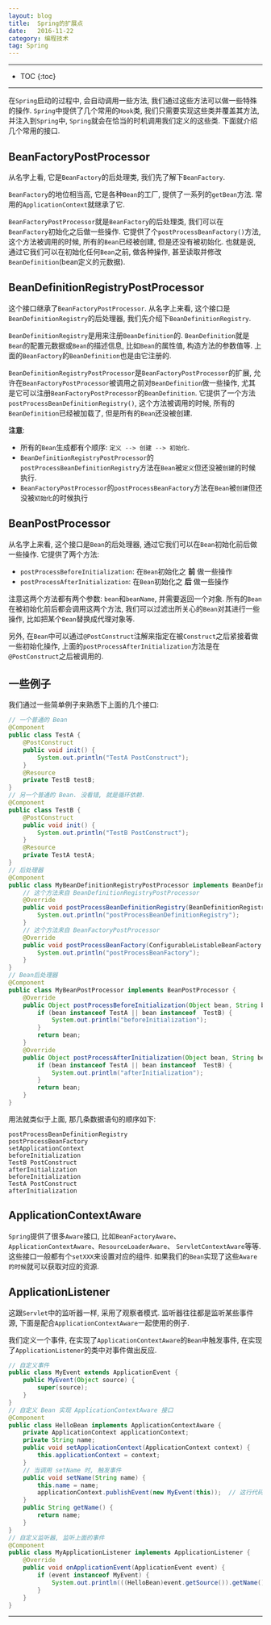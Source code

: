 ```yaml
---
layout: blog
title:  Spring的扩展点
date:   2016-11-22
category: 编程技术
tag: Spring
---
```




*****

* TOC
{:toc}

*****
在`Spring`启动的过程中, 会自动调用一些方法, 我们通过这些方法可以做一些特殊的操作. `Spring`中提供了几个常用的`Hook`类, 我们只需要实现这些类并覆盖其方法, 并注入到`Spring`中, `Spring`就会在恰当的时机调用我们定义的这些类. 下面就介绍几个常用的接口.


## BeanFactoryPostProcessor
从名字上看, 它是`BeanFactory`的后处理类, 我们先了解下`BeanFactory`.

`BeanFactory`的地位相当高, 它是各种`Bean`的工厂, 提供了一系列的`getBean`方法. 常用的`ApplicationContext`就继承了它.

`BeanFactoryPostProcessor`就是`BeanFactory`的后处理类, 我们可以在`BeanFactory`初始化之后做一些操作. 它提供了个`postProcessBeanFactory()`方法, 这个方法被调用的时候, 所有的`Bean`已经被创建, 但是还没有被初始化.
也就是说, 通过它我们可以在初始化任何`Bean`之前, 做各种操作, 甚至读取并修改`BeanDefinition`(bean定义的元数据).

## BeanDefinitionRegistryPostProcessor
这个接口继承了`BeanFactoryPostProcessor`. 从名字上来看, 这个接口是`BeanDefinitionRegistry`的后处理器, 我们先介绍下`BeanDefinitionRegistry`.

`BeanDefinitionRegistry`是用来注册`BeanDefinition`的. `BeanDefinition`就是`Bean`的配置元数据或`Bean`的描述信息, 比如`Bean`的属性值, 构造方法的参数值等. 上面的`BeanFactory`的`BeanDefinition`也是由它注册的.

`BeanDefinitionRegistryPostProcessor`是`BeanFactoryPostProcessor`的扩展, 允许在`BeanFactoryPostProcessor`被调用之前对`BeanDefinition`做一些操作, 尤其是它可以注册`BeanFactoryPostProcessor`的`BeanDefinition`. 它提供了一个方法`postProcessBeanDefinitionRegistry()`, 这个方法被调用的时候, 所有的`BeanDefinition`已经被加载了, 但是所有的`Bean`还没被创建.

**注意**:

* 所有的`Bean`生成都有个顺序: `定义 --> 创建 --> 初始化`.
* `BeanDefinitionRegistryPostProcessor`的`postProcessBeanDefinitionRegistry`方法在`Bean`被`定义`但还没被`创建`的时候执行.
* `BeanFactoryPostProcessor`的`postProcessBeanFactory`方法在`Bean`被`创建`但还没被`初始化`的时候执行

## BeanPostProcessor
从名字上来看, 这个接口是`Bean`的后处理器, 通过它我们可以在`Bean`初始化前后做一些操作. 它提供了两个方法:

* `postProcessBeforeInitialization`: 在`Bean`初始化之 **前** 做一些操作
* `postProcessAfterInitialization`: 在`Bean`初始化之 **后** 做一些操作

注意这两个方法都有两个参数: `bean`和`beanName`, 并需要返回一个对象. 所有的`Bean`在被初始化前后都会调用这两个方法, 我们可以过滤出所关心的`Bean`对其进行一些操作, 比如把某个`Bean`替换成代理对象等.

另外, 在`Bean`中可以通过`@PostConstruct`注解来指定在被`Construct`之后紧接着做一些初始化操作, 上面的`postProcessAfterInitialization`方法是在`@PostConstruct`之后被调用的.

## 一些例子
我们通过一些简单例子来熟悉下上面的几个接口:

~~~java
// 一个普通的 Bean
@Component
public class TestA {
    @PostConstruct
    public void init() {
        System.out.println("TestA PostConstruct");
    }
    @Resource
    private TestB testB;
}
// 另一个普通的 Bean. 没看错, 就是循环依赖.
@Component
public class TestB {
    @PostConstruct
    public void init() {
        System.out.println("TestB PostConstruct");
    }
    @Resource
    private TestA testA;
}
// 后处理器
@Component
public class MyBeanDefinitionRegistryPostProcessor implements BeanDefinitionRegistryPostProcessor {
    // 这个方法来自 BeanDefinitionRegistryPostProcessor
    @Override
    public void postProcessBeanDefinitionRegistry(BeanDefinitionRegistry registry) throws BeansException {
        System.out.println("postProcessBeanDefinitionRegistry");
    }
    // 这个方法来自 BeanFactoryPostProcessor
    @Override
    public void postProcessBeanFactory(ConfigurableListableBeanFactory beanFactory) throws BeansException {
        System.out.println("postProcessBeanFactory");
    }
}
// Bean后处理器
@Component
public class MyBeanPostProcessor implements BeanPostProcessor {
    @Override
    public Object postProcessBeforeInitialization(Object bean, String beanName) throws BeansException {
        if (bean instanceof TestA || bean instanceof  TestB) {
            System.out.println("beforeInitialization");
        }
        return bean;
    }
    @Override
    public Object postProcessAfterInitialization(Object bean, String beanName) throws BeansException {
        if (bean instanceof TestA || bean instanceof  TestB) {
            System.out.println("afterInitialization");
        }
        return bean;
    }
}
~~~
用法就类似于上面, 那几条数据语句的顺序如下:

~~~
postProcessBeanDefinitionRegistry
postProcessBeanFactory
setApplicationContext
beforeInitialization
TestB PostConstruct
afterInitialization
beforeInitialization
TestA PostConstruct
afterInitialization
~~~

## ApplicationContextAware
`Spring`提供了很多`Aware`接口, 比如`BeanFactoryAware`、 `ApplicationContextAware`、`ResourceLoaderAware`、 `ServletContextAware`等等. 这些接口一般都有个`setXXX`来设置对应的组件. 如果我们的`Bean`实现了这些`Aware的时候`就可以获取对应的资源.

## ApplicationListener
这跟`Servlet`中的监听器一样, 采用了观察者模式. 监听器往往都是监听某些事件源, 下面是配合`ApplicationContextAware`一起使用的例子.

我们定义一个事件, 在实现了`ApplicationContextAware`的`Bean`中触发事件, 在实现了`ApplicationListener`的类中对事件做出反应.

~~~java
// 自定义事件
public class MyEvent extends ApplicationEvent {
    public MyEvent(Object source) {
        super(source);
    }
}
// 自定义 Bean 实现 ApplicationContextAware 接口
@Component
public class HelloBean implements ApplicationContextAware {
    private ApplicationContext applicationContext;
    private String name;
    public void setApplicationContext(ApplicationContext context) {
        this.applicationContext = context;
    }
    // 当调用 setName 时, 触发事件
    public void setName(String name) {
        this.name = name;
        applicationContext.publishEvent(new MyEvent(this));  // 这行代码执行完会立即被监听到
    }
    public String getName() {
        return name;
    }
}
// 自定义监听器, 监听上面的事件
@Component
public class MyApplicationListener implements ApplicationListener {
    @Override
    public void onApplicationEvent(ApplicationEvent event) {
        if (event instanceof MyEvent) {
            System.out.println(((HelloBean)event.getSource()).getName());
        }
    }
}
~~~



*****
